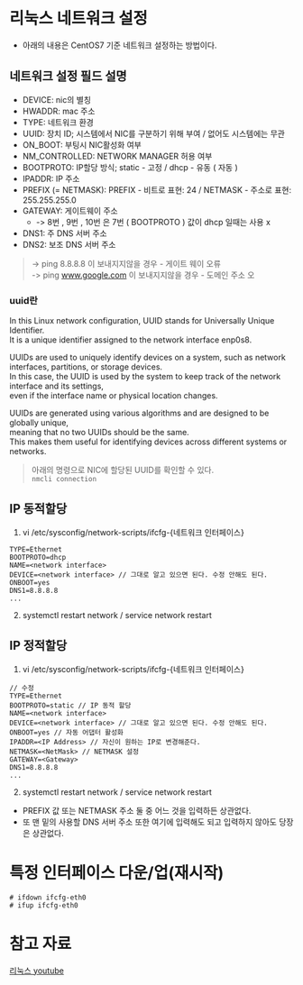 # 리눅스 네트워크 설정
* 아래의 내용은 CentOS7 기준 네트워크 설정하는 방법이다.

## 네트워크 설정 필드 설명
- DEVICE: nic의 별칭 
- HWADDR: mac 주소
- TYPE: 네트워크 환경
- UUID: 장치 ID; 시스템에서 NIC를 구분하기 위해 부여 / 없어도 시스템에는 무관 
- ON_BOOT: 부팅시 NIC활성화 여부
- NM_CONTROLLED: NETWORK MANAGER 허용 여부
- BOOTPROTO: IP할당 방식; static - 고정 / dhcp - 유동 ( 자동 )
- IPADDR: IP 주소
- PREFIX (= NETMASK): PREFIX - 비트로 표현: 24 / NETMASK - 주소로 표현: 255.255.255.0
- GATEWAY: 게이트웨이 주소
  * -> 8번 , 9번 , 10번 은 7번 ( BOOTPROTO ) 값이 dhcp 일때는 사용 x  
- DNS1: 주 DNS 서버 주소
- DNS2: 보조 DNS 서버 주소

> -> ping 8.8.8.8 이 보내지지않을 경우 - 게이트 웨이 오류   
> -> ping www.google.com 이 보내지지않을 경우 - 도메인 주소 오

### uuid란
In this Linux network configuration, UUID stands for Universally Unique Identifier.  
It is a unique identifier assigned to the network interface enp0s8.

UUIDs are used to uniquely identify devices on a system, such as network interfaces, partitions, or storage devices.  
In this case, the UUID is used by the system to keep track of the network interface and its settings,  
even if the interface name or physical location changes.

UUIDs are generated using various algorithms and are designed to be globally unique,  
meaning that no two UUIDs should be the same.  
This makes them useful for identifying devices across different systems or networks.


> 아래의 명령으로 NIC에 할당된 UUID를 확인할 수 있다.  
> `nmcli connection`


## IP 동적할당
1. vi /etc/sysconfig/network-scripts/ifcfg-{네트워크 인터페이스}

```shell
TYPE=Ethernet
BOOTPROTO=dhcp
NAME=<network interface>
DEVICE=<network interface> // 그대로 알고 있으면 된다. 수정 안해도 된다.
ONBOOT=yes
DNS1=8.8.8.8
...
```

2. systemctl restart network / service network restart



## IP 정적할당
1. vi /etc/sysconfig/network-scripts/ifcfg-{네트워크 인터페이스}

```
// 수정
TYPE=Ethernet
BOOTPROTO=static // IP 동적 할당
NAME=<network interface>
DEVICE=<network interface> // 그대로 알고 있으면 된다. 수정 안해도 된다.
ONBOOT=yes // 자동 어댑터 활성화
IPADDR=<IP Address> // 자신이 원하는 IP로 변경해준다.
NETMASK=<NetMask> // NETMASK 설정
GATEWAY=<Gateway>
DNS1=8.8.8.8
...
```

2. systemctl restart network / service network restart

* PREFIX 값 또는 NETMASK 주소 둘 중 어느 것을 입력하든 상관없다.
* 또 맨 밑의 사용할 DNS 서버 주소 또한 여기에 입력해도 되고 입력하지 않아도 당장은 상관없다.



# 특정 인터페이스 다운/업(재시작)
```shell   
# ifdown ifcfg-eth0  
# ifup ifcfg-eth0 
```


# 참고 자료
[리눅스 youtube](https://www.youtube.com/watch?v=myc2GCENQS8&list=PL0d8NnikouEXVn9FfoX2XVlGgEArLDiLZ&index=36)
